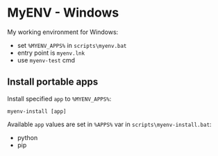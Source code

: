 # MyENV - Windows

My working environment for Windows:

* set `%MYENV_APPS%` in `scripts\myenv.bat`
* entry point is `myenv.lnk`
* use `myenv-test` cmd

## Install portable apps

Install specified `app` to `%MYENV_APPS%`:

```batch
myenv-install [app]
```

Available `app` values are set in `%APPS%` var in `scripts\myenv-install.bat`:

* python
* pip
